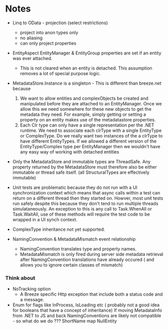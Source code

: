 ﻿# Notes 
  
- Linq to OData - projection (select restrictions)
    - project into anon types only
	- no aliasing
	- can only project properties 

- EntityAspect EntityManager & EntityGroup properties are set if an entity was ever attached. 
	- This is not cleared when an entity is detached.  This assumption removes a lot  of special purpose logic.

- MetadataStore.Instance is a singleton - This is different than breeze.net because 
	1.  We want to allow entities and complexObjects be created and manipulated before they are attached to an EntityManager. Once 
	we allow this we need somewhere for these new objects to get the metadata they need. For example, simply getting or setting a property
	on an entity makes use of the metadatastore properties.
	2.  Each Clr type can only have a single representation per the .NET runtime.  We need to associate each 
	clrType with a single EntityType or ComplexType. Do we really want two instances of the a clrType 
	to have different EntityTypes.  If we allowed a different version of the EntityType/Complex
	type per EntityManager then we wouldn't have any easy way of working with detached entities

- Only the MetadataStore and immutable types are ThreadSafe.  Any property returned by the MetadataStore 
must therefore also be either immutable or thread safe itself. (all StructuralTypes are effectively immutable)

- Unit tests are problematic because they do not run with a UI synchronization context which means that async calls within a test can return on 
a different thread then they started on.  Howver, most unit tests run safely despite this because they don't tend to run multiple threads simulataneously.
An exception to this is any call to Task.WhenAll or Task.WaitAll, use of these methods will require the test code to be wrapped in a UI synch context.

- ComplexType inheritance not yet supported.

- NamingConvention & MetadataMismatch event relationship
    - NamingConvention translates type and property names. 
    - MetadataMismatch is only fired during server side metadata retrieval after NamingConvention translations have already occured ( and allows you to ignore certain classes of mismatch) 

### Think about

- NoTracking option
    - A Breeze specific Http exception that include both a status code and a message.
- Enum for flags like InProcess, IsLoading etc ( probably not a good idea for booleans that have a concept of inheritance)
If moving MetadataInfo from .NET to JS and back NamingConventions are likely not compatible - so what do we do ???
ShortName map
NullEntity